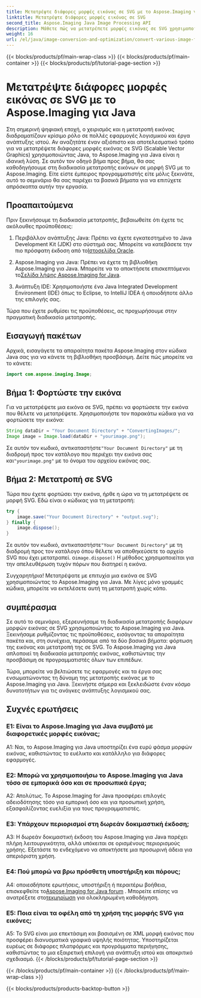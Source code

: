 ```yaml
---
title: Μετατρέψτε διάφορες μορφές εικόνας σε SVG με το Aspose.Imaging για Java
linktitle: Μετατρέψτε διάφορες μορφές εικόνας σε SVG
second_title: Aspose.Imaging Java Image Processing API
description: Μάθετε πώς να μετατρέπετε μορφές εικόνας σε SVG χρησιμοποιώντας το Aspose.Imaging για Java. Ένας βήμα προς βήμα οδηγός για προγραμματιστές.
weight: 16
url: /el/java/image-conversion-and-optimization/convert-various-image-formats-to-svg/
---
```


{{< blocks/products/pf/main-wrap-class >}}
{{< blocks/products/pf/main-container >}}
{{< blocks/products/pf/tutorial-page-section >}}

# Μετατρέψτε διάφορες μορφές εικόνας σε SVG με το Aspose.Imaging για Java

Στη σημερινή ψηφιακή εποχή, ο χειρισμός και η μετατροπή εικόνας διαδραματίζουν κρίσιμο ρόλο σε πολλές εφαρμογές λογισμικού και έργα ανάπτυξης ιστού. Αν αναζητάτε έναν αξιόπιστο και αποτελεσματικό τρόπο για να μετατρέψετε διάφορες μορφές εικόνας σε SVG (Scalable Vector Graphics) χρησιμοποιώντας Java, το Aspose.Imaging για Java είναι η ιδανική λύση. Σε αυτόν τον οδηγό βήμα προς βήμα, θα σας καθοδηγήσουμε στη διαδικασία μετατροπής εικόνων σε μορφή SVG με το Aspose.Imaging. Είτε είστε έμπειρος προγραμματιστής είτε μόλις ξεκινάτε, αυτό το σεμινάριο θα σας παρέχει τα βασικά βήματα για να επιτύχετε απρόσκοπτα αυτήν την εργασία.

## Προαπαιτούμενα

Πριν ξεκινήσουμε τη διαδικασία μετατροπής, βεβαιωθείτε ότι έχετε τις ακόλουθες προϋποθέσεις:

1.  Περιβάλλον ανάπτυξης Java: Πρέπει να έχετε εγκατεστημένο το Java Development Kit (JDK) στο σύστημά σας. Μπορείτε να κατεβάσετε την πιο πρόσφατη έκδοση από το[Ιστοσελίδα Oracle](https://www.oracle.com/java/technologies/javase-downloads).

2.  Aspose.Imaging για Java: Πρέπει να έχετε τη βιβλιοθήκη Aspose.Imaging για Java. Μπορείτε να το αποκτήσετε επισκεπτόμενοι το[Σελίδα λήψης Aspose.Imaging for Java](https://releases.aspose.com/imaging/java/).

3. Ανάπτυξη IDE: Χρησιμοποιήστε ένα Java Integrated Development Environment (IDE) όπως το Eclipse, το IntelliJ IDEA ή οποιοδήποτε άλλο της επιλογής σας.

Τώρα που έχετε ρυθμίσει τις προϋποθέσεις, ας προχωρήσουμε στην πραγματική διαδικασία μετατροπής.

## Εισαγωγή πακέτων

Αρχικά, εισαγάγετε τα απαραίτητα πακέτα Aspose.Imaging στον κώδικα Java σας για να κάνετε τη βιβλιοθήκη προσβάσιμη. Δείτε πώς μπορείτε να το κάνετε:

```java
import com.aspose.imaging.Image;
```

## Βήμα 1: Φορτώστε την εικόνα

Για να μετατρέψετε μια εικόνα σε SVG, πρέπει να φορτώσετε την εικόνα που θέλετε να μετατρέψετε. Χρησιμοποιήστε τον παρακάτω κώδικα για να φορτώσετε την εικόνα:

```java
String dataDir = "Your Document Directory" + "ConvertingImages/";
Image image = Image.load(dataDir + "yourimage.png");
```

 Σε αυτόν τον κωδικό, αντικαταστήστε`"Your Document Directory"` με τη διαδρομή προς τον κατάλογο που περιέχει την εικόνα σας και`"yourimage.png"` με το όνομα του αρχείου εικόνας σας.

## Βήμα 2: Μετατροπή σε SVG

Τώρα που έχετε φορτώσει την εικόνα, ήρθε η ώρα να τη μετατρέψετε σε μορφή SVG. Εδώ είναι ο κώδικας για τη μετατροπή:

```java
try {
    image.save("Your Document Directory" + "output.svg");
} finally {
    image.dispose();
}
```

 Σε αυτόν τον κωδικό, αντικαταστήστε`"Your Document Directory"` με τη διαδρομή προς τον κατάλογο όπου θέλετε να αποθηκεύσετε το αρχείο SVG που έχει μετατραπεί. ο`image.dispose()` Η μέθοδος χρησιμοποιείται για την απελευθέρωση τυχόν πόρων που διατηρεί η εικόνα.

Συγχαρητήρια! Μετατρέψατε με επιτυχία μια εικόνα σε SVG χρησιμοποιώντας το Aspose.Imaging για Java. Με λίγες μόνο γραμμές κώδικα, μπορείτε να εκτελέσετε αυτή τη μετατροπή χωρίς κόπο.

## συμπέρασμα

Σε αυτό το σεμινάριο, εξερευνήσαμε τη διαδικασία μετατροπής διαφόρων μορφών εικόνας σε SVG χρησιμοποιώντας το Aspose.Imaging για Java. Ξεκινήσαμε ρυθμίζοντας τις προϋποθέσεις, εισάγοντας τα απαραίτητα πακέτα και, στη συνέχεια, περάσαμε από τα δύο βασικά βήματα: φόρτωση της εικόνας και μετατροπή της σε SVG. Το Aspose.Imaging για Java απλοποιεί τη διαδικασία μετατροπής εικόνας, καθιστώντας την προσβάσιμη σε προγραμματιστές όλων των επιπέδων.

Τώρα, μπορείτε να βελτιώσετε τις εφαρμογές και τα έργα σας ενσωματώνοντας τη δύναμη της μετατροπής εικόνας με το Aspose.Imaging για Java. Ξεκινήστε σήμερα και ξεκλειδώστε έναν κόσμο δυνατοτήτων για τις ανάγκες ανάπτυξης λογισμικού σας.

## Συχνές ερωτήσεις

### Ε1: Είναι το Aspose.Imaging για Java συμβατό με διαφορετικές μορφές εικόνας;

A1: Ναι, το Aspose.Imaging για Java υποστηρίζει ένα ευρύ φάσμα μορφών εικόνας, καθιστώντας το ευέλικτο και κατάλληλο για διάφορες εφαρμογές.

### Ε2: Μπορώ να χρησιμοποιήσω το Aspose.Imaging για Java τόσο σε εμπορικά όσο και σε προσωπικά έργα;

Α2: Απολύτως. Το Aspose.Imaging for Java προσφέρει επιλογές αδειοδότησης τόσο για εμπορική όσο και για προσωπική χρήση, εξασφαλίζοντας ευελιξία για τους προγραμματιστές.

### Ε3: Υπάρχουν περιορισμοί στη δωρεάν δοκιμαστική έκδοση;

A3: Η δωρεάν δοκιμαστική έκδοση του Aspose.Imaging για Java παρέχει πλήρη λειτουργικότητα, αλλά υπόκειται σε ορισμένους περιορισμούς χρήσης. Εξετάστε το ενδεχόμενο να αποκτήσετε μια προσωρινή άδεια για απεριόριστη χρήση.

### Ε4: Πού μπορώ να βρω πρόσθετη υποστήριξη και πόρους;

 A4: οποιεσδήποτε ερωτήσεις, υποστήριξη ή περαιτέρω βοήθεια, επισκεφθείτε το[Aspose.Imaging for Java forum](https://forum.aspose.com/) . Μπορείτε επίσης να ανατρέξετε στο[τεκμηρίωση](https://reference.aspose.com/imaging/java/) για ολοκληρωμένη καθοδήγηση.

### Ε5: Ποια είναι τα οφέλη από τη χρήση της μορφής SVG για εικόνες;

A5: Το SVG είναι μια επεκτάσιμη και βασισμένη σε XML μορφή εικόνας που προσφέρει διανυσματικά γραφικά υψηλής ποιότητας. Υποστηρίζεται ευρέως σε διάφορες πλατφόρμες και προγράμματα περιήγησης, καθιστώντας το μια εξαιρετική επιλογή για ανάπτυξη ιστού και αποκριτικό σχεδιασμό.
{{< /blocks/products/pf/tutorial-page-section >}}

{{< /blocks/products/pf/main-container >}}
{{< /blocks/products/pf/main-wrap-class >}}

{{< blocks/products/products-backtop-button >}}
